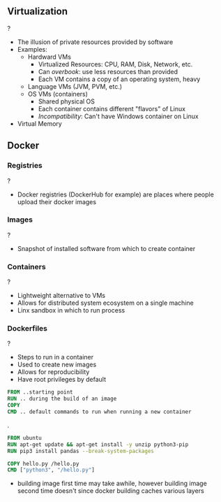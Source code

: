 ## Virtualization
?
- The illusion of private resources provided by software
- Examples:
	- Hardward VMs
		- Virtualized Resources: CPU, RAM, Disk, Network, etc.
		- Can *overbook*: use less resources than provided
		- Each VM contains a copy of an operating system, heavy
	- Language VMs (JVM, PVM, etc.)
	- OS VMs (containers)
		- Shared physical OS
		- Each container contains different "flavors" of Linux
		- *Incompatibility*: Can't have Windows container on Linux
- Virtual Memory
<!--SR:!2025-09-18,4,272-->

## Docker
### Registries
?
- Docker registries (DockerHub for example) are places where people upload their docker images
<!--SR:!2025-09-18,4,272-->

### Images
?
- Snapshot of installed software from which to create container
<!--SR:!2025-09-18,4,272--> 

### Containers
?
- Lightweight alternative to VMs
- Allows for distributed system ecosystem on a single machine
- Linx sandbox in which to run process
<!--SR:!2025-09-18,4,270-->

### Dockerfiles
?
- Steps to run in a container
- Used to create new images
- Allows for reproducibility
- Have root privileges by default
```Dockerfile
FROM ..starting point
RUN .. during the build of an image
COPY
CMD .. default commands to run when running a new container
```
.
```Dockerfile
FROM ubuntu
RUN apt-get update && apt-get install -y unzip python3-pip
RUN pip3 install pandas --break-system-packages

COPY hello.py /hello.py 
CMD ["python3", "/hello.py"]
```
- building image first time may take awhile, however building image second time doesn't since docker building caches various layers
<!--SR:!2025-09-18,4,272-->